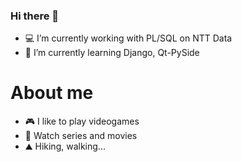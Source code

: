 ### Hi there 👋

- 💻 I’m currently working with PL/SQL on NTT Data
- 🌱 I’m currently learning Django, Qt-PySide

# About me
- 🎮 I like to play videogames
- 🍿 Watch series and movies
- ⛰ Hiking, walking...
